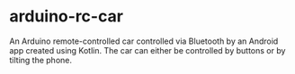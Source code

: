 # arduino-rc-car

An Arduino remote-controlled car controlled via Bluetooth by an Android app created using Kotlin. The car can either be controlled by buttons or by tilting the phone.
